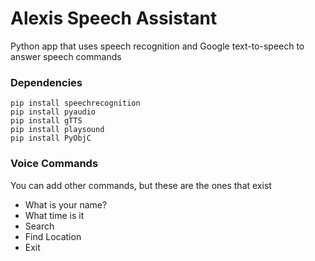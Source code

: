 # Alexis Speech Assistant

Python app that uses speech recognition and Google text-to-speech to answer speech commands

### Dependencies

```
pip install speechrecognition
pip install pyaudio
pip install gTTS
pip install playsound
pip install PyObjC
```

### Voice Commands

You can add other commands, but these are the ones that exist

- What is your name?
- What time is it
- Search
- Find Location
- Exit
